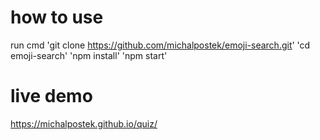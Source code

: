 # how to use

run cmd
'git clone https://github.com/michalpostek/emoji-search.git'
'cd emoji-search'
'npm install'
'npm start'

# live demo

https://michalpostek.github.io/quiz/

